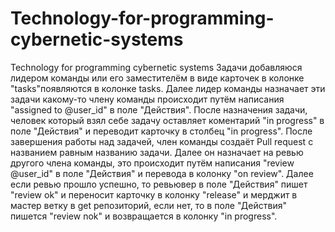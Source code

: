 # Technology-for-programming-cybernetic-systems
Technology for programming cybernetic systems
Задачи добавляюся лидером команды или его заместителём в виде карточек в колонке "tasks"появляются в колонке tasks.
Далее лидер команды назначает эти задачи какому-то члену команды происходит путём  написания "assigned to @user_id" в поле "Действия".
После назначения задачи, человек который взял себе задачу оставляет коментарий "in progress" в поле "Действия" и переводит карточку в столбец "in progress". 
После завершения работы над задачей, член команды создаёт Pull request с названием равным названию задачи.
Далее он назначает на ревью другого члена команды, это происходит путём  написания "review @user_id" в поле "Действия" и перевода в колонку "on review". Далее если ревью прошло успешно, то ревьювер в поле "Действия" пишет  "review ok" и переносит карточку в колонку "release" и мерджит в мастер ветку в get репозиторий, если нет, то в поле "Действия" пишется "review nok" и возвращается в колонку "in progress".
